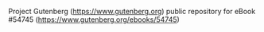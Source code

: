 Project Gutenberg (https://www.gutenberg.org) public repository for
eBook #54745 (https://www.gutenberg.org/ebooks/54745)

